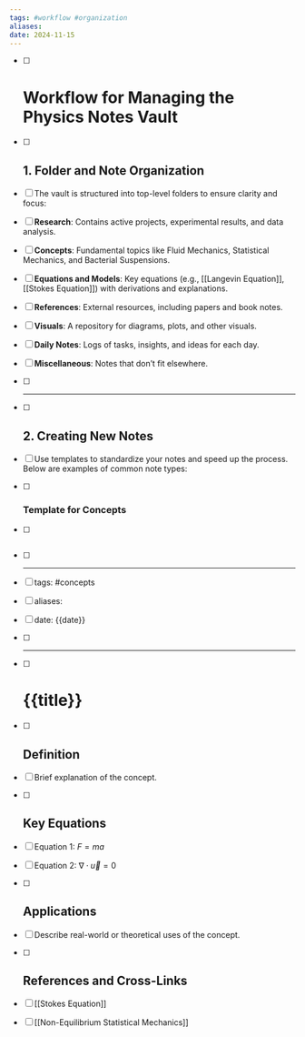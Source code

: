 ```yaml
---
tags: #workflow #organization
aliases: 
date: 2024-11-15
---
```

- [ ] # Workflow for Managing the Physics Notes Vault

- [ ] ## **1. Folder and Note Organization**
- [ ] The vault is structured into top-level folders to ensure clarity and focus:
- [ ] **Research**: Contains active projects, experimental results, and data analysis.
- [ ] **Concepts**: Fundamental topics like Fluid Mechanics, Statistical Mechanics, and Bacterial Suspensions.
- [ ] **Equations and Models**: Key equations (e.g., [[Langevin Equation]], [[Stokes Equation]]) with derivations and explanations.
- [ ] **References**: External resources, including papers and book notes.
- [ ] **Visuals**: A repository for diagrams, plots, and other visuals.
- [ ] **Daily Notes**: Logs of tasks, insights, and ideas for each day.
- [ ] **Miscellaneous**: Notes that don’t fit elsewhere.

- [ ] ---

- [ ] ## **2. Creating New Notes**
- [ ] Use templates to standardize your notes and speed up the process. Below are examples of common note types:

- [ ] ### **Template for Concepts**
- [ ] ```markdown
- [ ] ---
- [ ] tags: #concepts
- [ ] aliases: 
- [ ] date: {{date}}
- [ ] ---
- [ ] # {{title}}

- [ ] ## **Definition**
- [ ] Brief explanation of the concept.

- [ ] ## **Key Equations**
- [ ] Equation 1: $F = ma$
- [ ] Equation 2: $\nabla \cdot \vec{u} = 0$

- [ ] ## **Applications**
- [ ] Describe real-world or theoretical uses of the concept.

- [ ] ## **References and Cross-Links**
- [ ] [[Stokes Equation]]
- [ ] [[Non-Equilibrium Statistical Mechanics]]
